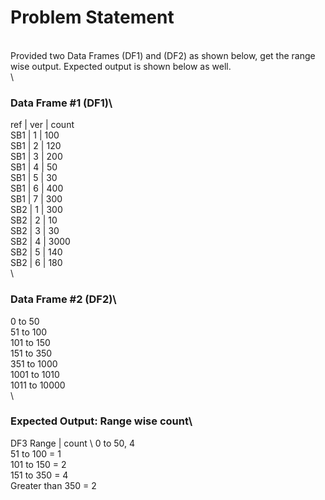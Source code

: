 # Problem Statement
\
Provided two Data Frames (DF1) and (DF2) as shown below, get the range wise output. Expected output is shown below as well.\
\
### Data Frame #1 (DF1)\
ref | ver | count \
SB1 | 1 | 100 \
SB1 | 2 | 120 \
SB1 | 3 | 200 \
SB1 | 4 | 50 \
SB1 | 5 | 30 \
SB1 | 6 | 400 \
SB1 | 7 | 300 \
SB2 | 1 | 300 \
SB2 | 2 | 10 \
SB2 | 3 | 30 \
SB2 | 4 | 3000 \
SB2 | 5 | 140 \
SB2 | 6 | 180\
\
### Data Frame #2 (DF2)\
0 to 50 \
51 to 100 \
101 to 150 \
151 to 350 \
351 to 1000 \
1001 to 1010 \
1011 to 10000\
\
### Expected Output: Range wise count\
DF3 Range | count \ 
0 to 50, 4 \
51 to 100 = 1 \
101 to 150 = 2 \
151 to 350 = 4 \
Greater than 350 = 2 
